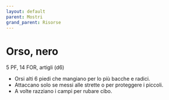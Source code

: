 ```yaml
---
layout: default
parent: Mostri
grand_parent: Risorse
---
```


# Orso, nero

5 PF, 14 FOR, artigli (d6)

- Orsi alti 6 piedi che mangiano per lo più bacche e radici.
- Attaccano solo se messi alle strette o per proteggere i piccoli.
- A volte razziano i campi per rubare cibo.